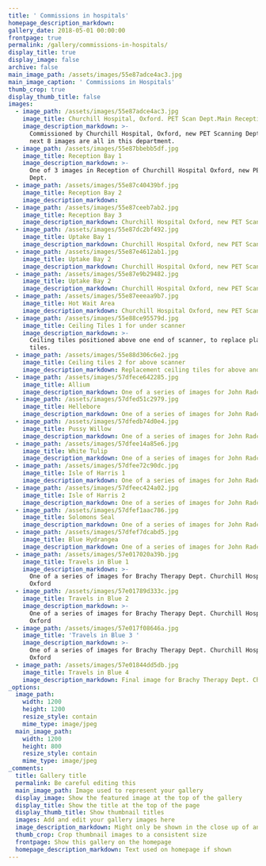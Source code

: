```yaml
---
title: ' Commissions in hospitals'
homepage_description_markdown:
gallery_date: 2018-05-01 00:00:00
frontpage: true
permalink: /gallery/commissions-in-hospitals/
display_title: true
display_image: false
archive: false
main_image_path: /assets/images/55e87adce4ac3.jpg
main_image_caption: ' Commissions in Hospitals'
thumb_crop: true
display_thumb_title: false
images:
  - image_path: /assets/images/55e87adce4ac3.jpg
    image_title: Churchill Hospital, Oxford. PET Scan Dept.Main Reception piece
    image_description_markdown: >-
      Commissioned by Churchill Hospital, Oxford, new PET Scanning Dept. The
      next 8 images are all in this department.
  - image_path: /assets/images/55e87bbebb5df.jpg
    image_title: Reception Bay 1
    image_description_markdown: >-
      One of 3 images in Reception of Churchill Hospital Oxford, new PET Scan
      Dept.
  - image_path: /assets/images/55e87c40439bf.jpg
    image_title: Reception Bay 2
    image_description_markdown:
  - image_path: /assets/images/55e87ceeb7ab2.jpg
    image_title: Reception Bay 3
    image_description_markdown: Churchill Hospital Oxford, new PET Scan Dept.
  - image_path: /assets/images/55e87dc2bf492.jpg
    image_title: Uptake Bay 1
    image_description_markdown: Churchill Hospital Oxford, new PET Scan Dept.
  - image_path: /assets/images/55e87e4612ab1.jpg
    image_title: Uptake Bay 2
    image_description_markdown: Churchill Hospital Oxford, new PET Scan Dept.
  - image_path: /assets/images/55e87e9b29482.jpg
    image_title: Uptake Bay 2
    image_description_markdown: Churchill Hospital Oxford, new PET Scan Dept.
  - image_path: /assets/images/55e87eeeaa9b7.jpg
    image_title: Hot Wait Area
    image_description_markdown: Churchill Hospital Oxford, new PET Scan Dept.
  - image_path: /assets/images/55e88ce95579d.jpg
    image_title: Ceiling Tiles 1 for under scanner
    image_description_markdown: >-
      Ceiling tiles positioned above one end of scanner, to replace plain white
      tiles.
  - image_path: /assets/images/55e88d306c6e2.jpg
    image_title: Ceiling tiles 2 for above scanner
    image_description_markdown: Replacement ceiling tiles for above another end of scanner.
  - image_path: /assets/images/57dfece642285.jpg
    image_title: Allium
    image_description_markdown: One of a series of images for John Radcliffe Hospital Mortuary. Oxford
  - image_path: /assets/images/57dfed51c2979.jpg
    image_title: Hellebore
    image_description_markdown: One of a series of images for John Radcliffe Hospital Mortuary. Oxford
  - image_path: /assets/images/57dfedb74d0e4.jpg
    image_title: Pussy Willow
    image_description_markdown: One of a series of images for John Radcliffe Hospital Mortuary. Oxford
  - image_path: /assets/images/57dfee14a85e6.jpg
    image_title: White Tulip
    image_description_markdown: One of a series of images for John Radcliffe Hospital Mortuary. Oxford
  - image_path: /assets/images/57dfee72c90dc.jpg
    image_title: Isle of Harris 1
    image_description_markdown: One of a series of images for John Radcliffe Hospital Mortuary. Oxford
  - image_path: /assets/images/57dfeec424a02.jpg
    image_title: Isle of Harris 2
    image_description_markdown: One of a series of images for John Radcliffe Hospital Mortuary. Oxford
  - image_path: /assets/images/57dfef1aac786.jpg
    image_title: Solomons Seal
    image_description_markdown: One of a series of images for John Radcliffe Hospital Mortuary. Oxford
  - image_path: /assets/images/57dfef7dcabd5.jpg
    image_title: Blue Hydrangea
    image_description_markdown: One of a series of images for John Radcliffe Hospital Mortuary. Oxford
  - image_path: /assets/images/57e017020a39b.jpg
    image_title: Travels in Blue 1
    image_description_markdown: >-
      One of a series of images for Brachy Therapy Dept. Churchill Hospital,
      Oxford
  - image_path: /assets/images/57e01789d333c.jpg
    image_title: Travels in Blue 2
    image_description_markdown: >-
      One of a series of images for Brachy Therapy Dept. Churchill Hospital,
      Oxford
  - image_path: /assets/images/57e017f08646a.jpg
    image_title: 'Travels in Blue 3 '
    image_description_markdown: >-
      One of a series of images for Brachy Therapy Dept. Churchill Hospital,
      Oxford
  - image_path: /assets/images/57e01844dd5db.jpg
    image_title: Travels in Blue 4
    image_description_markdown: Final image for Brachy Therapy Dept. Churchill Hospital, Oxford
_options:
  image_path:
    width: 1200
    height: 1200
    resize_style: contain
    mime_type: image/jpeg
  main_image_path:
    width: 1200
    height: 800
    resize_style: contain
    mime_type: image/jpeg
_comments:
  title: Gallery title
  permalink: Be careful editing this
  main_image_path: Image used to represent your gallery
  display_image: Show the featured image at the top of the gallery
  display_title: Show the title at the top of the page
  display_thumb_title: Show thumbnail titles
  images: Add and edit your gallery images here
  image_description_markdown: Might only be shown in the close up of an image
  thumb_crop: Crop thumbnail images to a consistent size
  frontpage: Show this gallery on the homepage
  homepage_description_markdown: Text used on homepage if shown
---
```



